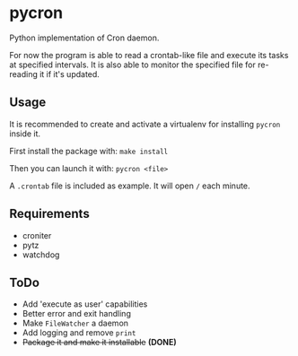 # pycron
Python implementation of Cron daemon. 

For now the program is able to read a crontab-like file and execute its tasks at specified intervals. 
It is also able to monitor the specified file for re-reading it if it's updated.

## Usage
It is recommended to create and activate a virtualenv for installing `pycron` inside it.

First install the package with: `make install`

Then you can launch it with: `pycron <file>`

A `.crontab` file is included as example. It will open `/` each minute.

## Requirements
- croniter
- pytz
- watchdog


## ToDo

- Add 'execute as user' capabilities
- Better error and exit handling
- Make `FileWatcher` a daemon
- Add logging and remove `print`
- ~~Package it and make it installable~~ **(DONE)**
